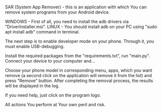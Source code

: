 SAR (System App Remover) - this is an application with which You can remove system programs from your Android device.

WINDOWS - First of all, you need to install the adb drivers via "DriverInstaller.msi".
LINUX - You should install adb on your PC using "sudo apt install adb" command in terminal.

The next step is to enable developer mode on your phone. Through it, you must enable USB-debugging.

Install the required packages from the "requirements.txt", run "main.py".
Connect your device to your computer and...

Choose your phone model in corresponding menu, apps, which you want remove (a second click on the application will remove it from the list) and press "Remove" button. After completing the removal process, the results will be displayed in the log.

If you need help, just click on the program logo.

All actions You perform at Your own peril and risk.
